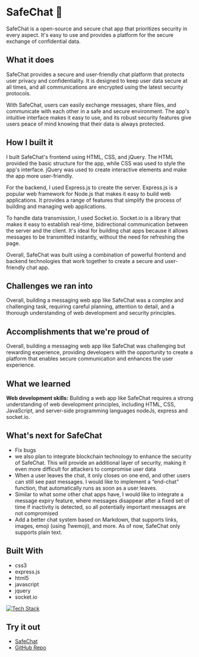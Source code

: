 # SafeChat 💬
SafeChat is a open-source and secure chat app that prioritizes security in every aspect. It's easy to use and provides a platform for the secure exchange of confidential data.

## **What it does**
SafeChat provides a secure and user-friendly chat platform that protects user privacy and confidentiality. It is designed to keep user data secure at all times, and all communications are encrypted using the latest security protocols.

With SafeChat, users can easily exchange messages, share files, and communicate with each other in a safe and secure environment. The app's intuitive interface makes it easy to use, and its robust security features give users peace of mind knowing that their data is always protected.

## **How I built it**
I built SafeChat's frontend using HTML, CSS, and jQuery. The HTML provided the basic structure for the app, while CSS was used to style the app's interface. jQuery was used to create interactive elements and make the app more user-friendly.

For the backend, I used Express.js to create the server. Express.js is a popular web framework for Node.js that makes it easy to build web applications. It provides a range of features that simplify the process of building and managing web applications.

To handle data transmission, I used Socket.io. Socket.io is a library that makes it easy to establish real-time, bidirectional communication between the server and the client. It's ideal for building chat apps because it allows messages to be transmitted instantly, without the need for refreshing the page.

Overall, SafeChat was built using a combination of powerful frontend and backend technologies that work together to create a secure and user-friendly chat app.

## Challenges we ran into
Overall, building a messaging web app like SafeChat was a complex and challenging task, requiring careful planning, attention to detail, and a thorough understanding of web development and security principles.

## Accomplishments that we're proud of
Overall, building a messaging web app like SafeChat was challenging but rewarding experience, providing developers with the opportunity to create a platform that enables secure communication and enhances the user experience.

## What we learned
**Web development skills:** Building a web app like SafeChat requires a strong understanding of web development principles, including HTML, CSS, JavaScript, and server-side programming languages nodeJs, express and socket.io.

## What's next for SafeChat
- Fix bugs
- we also plan to integrate blockchain technology to enhance the security of SafeChat. This will provide an additional layer of security, making it even more difficult for attackers to compromise user data
- When a user leaves the chat, it only closes on one end, and other users can still see past messages. I would like to implement a “end-chat” function, that automatically runs as soon as a user leaves.
- Similar to what some other chat apps have, I would like to integrate a message expiry feature, where messages disappear after a fixed set of time if inactivity is detected, so all potentially important messages are not compromised
- Add a better chat system based on Markdown, that supports links, images, emoji (using Twemoji), and more. As of now, SafeChat only supports plain text.

## **Built With**

- css3
- express.js
- html5
- javascript
- jquery
- socket.io

[![Tech Stack](https://skills.thijs.gg/icons?i=css,html,js,nodejs,jquery&theme=dark)](https://skills.thijs.gg)

## Try it out
- [SafeChat](https://safechat-dun.vercel.app/)
- [GitHub Repo](https://github.com/akashpanda122/SafeChat)
